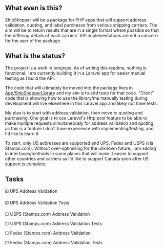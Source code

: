 ## What even is this?
ShipShopper will be a package for PHP apps that will support
address validation, quoting, and label purchases from various shipping carriers. The aim will
be to return results that are in a single format where possible so that the differing details
of each carriers' API implementations are not a concern for the user of the package.

## What is the status?
The project is a work in progress. As of writing this readme, nothing is functional.
I am currently building it in a Laravel app for easier  manual testing as I build the API.

The code that will ultimately be moved into the package lives in 
[App/ShipShopperLibrary](https://github.com/bobmurdoch/shipshopper_sandbox/tree/main/app/ShipShopperLibrary) and my
aim is to add tests for that code. "Client" code that is showing how to use the library/me manually testing during
development will live elsewhere in this Laravel app and likely not have tests.

My plan is to start with address validation, then move to  quoting and purchasing. One goal is to use Laravel's
Http pool feature to be able to make multiple requests simultaneously for address validation and quoting as this 
is a feature I don't have experience with implementing/testing, and I'd like to learn it.

To start, only US addresses are supported and UPS, Fedex and USPS (via Stamps.com).
Without over-optimizing for the unknown future, I am adding in interfaces/methods
in some places that will make it easier to support other countries and carriers as I'd
like to support Canada soon after US support is complete.

## Tasks
☑️ UPS Address Validation

☑️ UPS Address Validation Tests

☐ USPS (Stamps.com) Address Validation

☐ USPS (Stamps.com) Address Validation Tests

☐ Fedex (Stamps.com) Address Validation

☐ Fedex (Stamps.com) Address Validation Tests
